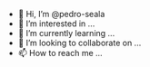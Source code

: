 - 👋 Hi, I’m @pedro-seala
- 👀 I’m interested in ...
- 🌱 I’m currently learning ...
- 💞️ I’m looking to collaborate on ...
- 📫 How to reach me ...

<!---
pedro-seala/pedro-seala is a ✨ special ✨ repository because its `README.md` (this file) appears on your GitHub profile.
You can click the Preview link to take a look at your changes.
--->
